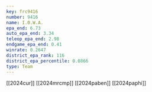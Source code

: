 ```yaml
---
key: frc9416
number: 9416
name: I.Θ.W.A.
epa_end: 6.73
auto_epa_end: 3.34
teleop_epa_end: 2.98
endgame_epa_end: 0.41
winrate: 0.2647
district_epa_rank: 116
district_epa_percentile: 0.0866
type: Team
---
```

[[2024cur]]
[[2024mrcmp]]
[[2024paben]]
[[2024paphi]]
